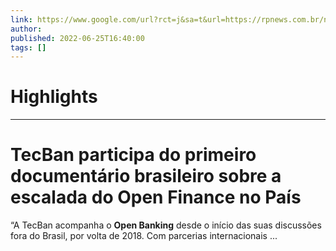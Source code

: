 ```yaml
---
link: https://www.google.com/url?rct=j&sa=t&url=https://rpnews.com.br/noticia/31178/tecban-participa-do-primeiro-documentario-brasileiro-sobre-a-escalada-do-open-finance-no-pais&ct=ga&cd=CAIyHzVmNjkxZDEzNTU2NWU1MTc6Y29tLmJyOnB0OkJSOkw&usg=AOvVaw0MpNVliW3Q4nMcrJsUgqdk
author:  
published: 2022-06-25T16:40:00
tags: []
---
```

# Highlights


---
# TecBan participa do primeiro documentário brasileiro sobre a escalada do Open Finance no País
“A TecBan acompanha o **Open Banking** desde o início das suas discussões fora do Brasil, por volta de 2018. Com parcerias internacionais ...